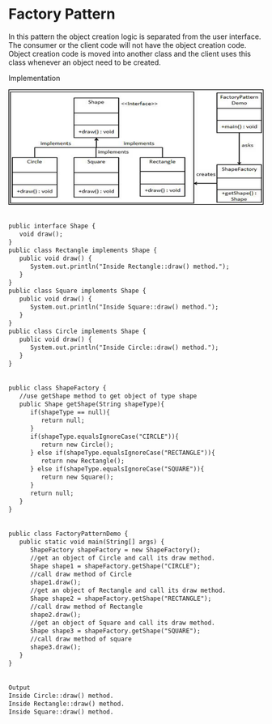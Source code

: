 # Factory Pattern
<p>
In this pattern the object creation logic is separated from the user interface. The consumer or the client code will not have the object creation code. Object creation code is moved into another class and the client uses this class whenever an object need to be created.

</p>


<p>
Implementation
</p>

<p>
<img src="image1.png"> </img>
</p>


```

public interface Shape {
   void draw();
}
public class Rectangle implements Shape {
   public void draw() {
      System.out.println("Inside Rectangle::draw() method.");
   }
}
public class Square implements Shape {
   public void draw() {
      System.out.println("Inside Square::draw() method.");
   }
}
public class Circle implements Shape {
   public void draw() {
      System.out.println("Inside Circle::draw() method.");
   }
}


public class ShapeFactory {
   //use getShape method to get object of type shape 
   public Shape getShape(String shapeType){
      if(shapeType == null){
         return null;
      }		
      if(shapeType.equalsIgnoreCase("CIRCLE")){
         return new Circle();
      } else if(shapeType.equalsIgnoreCase("RECTANGLE")){
         return new Rectangle();
      } else if(shapeType.equalsIgnoreCase("SQUARE")){
         return new Square();
      }
      return null;
   }
}


public class FactoryPatternDemo {
   public static void main(String[] args) {
      ShapeFactory shapeFactory = new ShapeFactory();
      //get an object of Circle and call its draw method.
      Shape shape1 = shapeFactory.getShape("CIRCLE");
      //call draw method of Circle
      shape1.draw();
      //get an object of Rectangle and call its draw method.
      Shape shape2 = shapeFactory.getShape("RECTANGLE");
      //call draw method of Rectangle
      shape2.draw();
      //get an object of Square and call its draw method.
      Shape shape3 = shapeFactory.getShape("SQUARE");
      //call draw method of square
      shape3.draw();
   }
}


Output
Inside Circle::draw() method.
Inside Rectangle::draw() method.
Inside Square::draw() method.

```